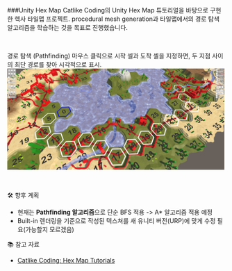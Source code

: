 ###Unity Hex Map
Catlike Coding의 Unity Hex Map 튜토리얼을 바탕으로 구현한 헥사 타일맵 프로젝트.
procedural mesh generation과 타일맵에서의 경로 탐색 알고리즘을 학습하는 것을 목표로 진행했습니다.

<br>

경로 탐색 (Pathfinding)
마우스 클릭으로 시작 셀과 도착 셀을 지정하면, 두 지점 사이의 최단 경로를 찾아 시각적으로 표시.
<img src="images/hexMap16screenShot.png" width="500">

<br>

🛠️ 향후 계획
- 현재는 **Pathfinding 알고리즘**으로 단순 BFS 적용 -> A* 알고리즘 적용 예정
- Built-in 렌더링을 기준으로 작성된 텍스쳐를 새 유니티 버전(URP)에 맞게 수정 필요(가능할지 모르겠음) 

📚 참고 자료
- [Catlike Coding: Hex Map Tutorials](https://catlikecoding.com/)  
